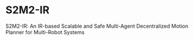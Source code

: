 # S2M2-IR
S2M2-IR: An IR-based Scalable and Safe Multi-Agent Decentralized Motion Planner for Multi-Robot Systems
